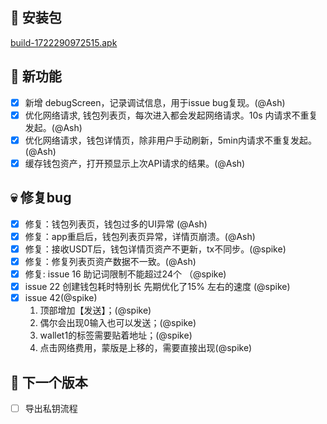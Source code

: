 ## 🚀 安装包

[build-1722290972515.apk](https://dalveywallet.s3.ap-northeast-1.amazonaws.com/release/apks/build-1722290972515.apk)

## 🎉 新功能

- [x] 新增 debugScreen，记录调试信息，用于issue bug复现。(@Ash)
- [x] 优化网络请求, 钱包列表页，每次进入都会发起网络请求。10s 内请求不重复发起。(@Ash)
- [x] 优化网络请求，钱包详情页，除非用户手动刷新，5min内请求不重复发起。(@Ash)
- [x] 缓存钱包资产，打开预显示上次API请求的结果。(@Ash)

## 💀 修复bug

- [x] 修复：钱包列表页，钱包过多的UI异常 (@Ash)
- [x] 修复：app重启后，钱包列表页异常，详情页崩溃。(@Ash)
- [x] 修复：接收USDT后，钱包详情页资产不更新，tx不同步。(@spike)
- [x] 修复：修复列表页资产数据不一致。(@Ash)
- [x] 修复: issue 16 助记词限制不能超过24个 （@spike)
- [x] issue 22 创建钱包耗时特别长 先期优化了15% 左右的速度 (@spike)
- [x] issue 42(@spike)
  1. 顶部增加【发送】；(@spike)
  2. 偶尔会出现0输入也可以发送；(@spike)
  3. wallet1的标签需要贴着地址；(@spike)
  4. 点击网络费用，蒙版是上移的，需要直接出现(@spike)

## 📅 下一个版本

- [ ] 导出私钥流程
